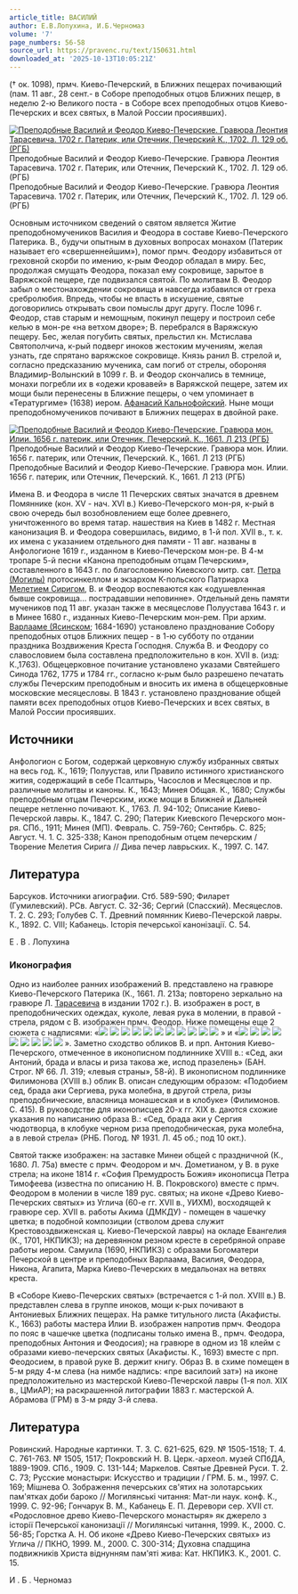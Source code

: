 ```yaml
---
article_title: ВАСИЛИЙ
author: Е.В.Лопухина, И.Б.Черномаз
volume: '7'
page_numbers: 56-58
source_url: https://pravenc.ru/text/150631.html
downloaded_at: '2025-10-13T10:05:21Z'
---
```


(† ок. 1098), прмч. Киево-Печерский, в Ближних пещерах почивающий (пам. 11 авг., 28 сент.- в Соборе преподобных отцов Ближних пещер, в неделю 2-ю Великого поста - в Соборе всех преподобных отцов Киево-Печерских и всех святых, в Малой России просиявших).

[![Преподобные Василий и Феодор Киево-Печерские. Гравюра Леонтия Тарасевича. 1702 г. Патерик, или Отечник, Печерский К., 1702. Л. 129 об. (РГБ)](https://pravenc.ru/data/240/458/1234/1i200.jpg "Кликните для увеличения картинки")](https://pravenc.ru/data/240/458/1234/1i400.jpg)Преподобные Василий и Феодор Киево-Печерские. Гравюра Леонтия Тарасевича. 1702 г. Патерик, или Отечник, Печерский К., 1702. Л. 129 об. (РГБ)  
Преподобные Василий и Феодор Киево-Печерские. Гравюра Леонтия Тарасевича. 1702 г. Патерик, или Отечник, Печерский К., 1702. Л. 129 об. (РГБ)

Основным источником сведений о святом является Житие преподобномучеников Василия и Феодора в составе Киево-Печерского Патерика. В., будучи опытным в духовных вопросах монахом (Патерик называет его «свершеннейшим»), помог прмч. Феодору избавиться от греховной скорби по имению, к-рым Феодор обладал в миру. Бес, продолжая смущать Феодора, показал ему сокровище, зарытое в Варяжской пещере, где подвизался святой. По молитвам В. Феодор забыл о местонахождении сокровища и навсегда избавился от греха сребролюбия. Впредь, чтобы не впасть в искушение, святые договорились открывать свои помыслы друг другу. После 1096 г. Феодор, став старым и немощным, покинул пещеру и построил себе келью в мон-ре «на ветхом дворе»; В. перебрался в Варяжскую пещеру. Бес, желая погубить святых, прельстил кн. Мстислава Святополчича, к-рый подверг иноков жестоким мучениям, желая узнать, где спрятано варяжское сокровище. Князь ранил В. стрелой и, согласно предсказанию мученика, сам погиб от стрелы, обороняя Владимир-Волынский в 1099 г. В. и Феодор скончались в темнице, монахи погребли их в «одежи кровавей» в Варяжской пещере, затем их мощи были перенесены в Ближние пещеры, о чем упоминает в «Тератургиме» (1638) иером. [Афанасий Кальнофойский](<https://pravenc.ru/text/Афанасий Кальнофойский.html>). Ныне мощи преподобномучеников почивают в Ближних пещерах в двойной раке.

[![Преподобные Василий и Феодор Киево-Печерские. Гравюра мон. Илии. 1656 г. патерик, или Отечник, Печерский. К., 1661. Л 213 (РГБ)](https://pravenc.ru/data/494/458/1234/1i200.jpg "Кликните для увеличения картинки")](https://pravenc.ru/data/494/458/1234/1i400.jpg)Преподобные Василий и Феодор Киево-Печерские. Гравюра мон. Илии. 1656 г. патерик, или Отечник, Печерский. К., 1661. Л 213 (РГБ)  
Преподобные Василий и Феодор Киево-Печерские. Гравюра мон. Илии. 1656 г. патерик, или Отечник, Печерский. К., 1661. Л 213 (РГБ)

Имена В. и Феодора в числе 11 Печерских святых значатся в древнем Помяннике (кон. XV - нач. XVI в.) Киево-Печерского мон-ря, к-рый в свою очередь был возобновлением еще более древнего, уничтоженного во время татар. нашествия на Киев в 1482 г. Местная канонизация В. и Феодора совершилась, видимо, в 1-й пол. XVII в., т. к. их имена с указанием отдельного дня памяти - 11 авг. названы в Анфологионе 1619 г., изданном в Киево-Печерском мон-ре. В 4-м тропаре 5-й песни «Канона преподобным отцам Печерским», составленного в 1643 г. по благословению Киевского митр. свт. [Петра (Могилы)](https://pravenc.ru/text/Петр.html) протосинкеллом и экзархом К-польского Патриарха [Мелетием Сиригом](<https://pravenc.ru/text/Мелетием Сиригом.html>), В. и Феодор воспеваются как «одушевленная бывше сокровища... пострадавшии неповинне». Отдельный день памяти мучеников под 11 авг. указан также в месяцеслове Полуустава 1643 г. и в Минее 1680 г., изданных Киево-Печерским мон-рем. При архим. [Варлааме (Ясинском](https://pravenc.ru/text/ВАРЛААМ.html); 1684-1690) установлено празднование Собору преподобных отцов Ближних пещер - в 1-ю субботу по отдании праздника Воздвижения Креста Господня. Служба В. и Феодору со славословием была составлена предположительно в кон. XVII в. (изд: К.,1763). Общецерковное почитание установлено указами Святейшего Синода 1762, 1775 и 1784 гг., согласно к-рым было разрешено печатать службы Печерским преподобным и вносить их имена в общецерковные московские месяцесловы. В 1843 г. установлено празднование общей памяти всех преподобных отцов Киево-Печерских и всех святых, в Малой России просиявших.

## Источники

Анфологион с Богом, содержай церковную службу избранных святых на весь год. К., 1619; Полуустав, или Правило истинного христианского жития, содержащий в себе Псалтырь, Часослов и Месяцеслов и пр. различные молитвы и каноны. К., 1643; Минея Общая. К., 1680; Службы преподобным отцам Печерским, ихже мощи в Ближней и Дальней пещере нетленно почивают. К., 1763. Л. 94-102; Описание Киево-Печерской лавры. К., 1847. С. 290; Патерик Киевского Печерского мон-ря. СПб., 1911; Минея (МП). Февраль. С. 759-760; Сентябрь. С. 825; Август. Ч. 1. С. 325-338; Канон преподобным отцем печерским / Творение Мелетия Сирига // Дива печер лаврьских. К., 1997. С. 147.

## Литература

Барсуков. Источники агиографии. Стб. 589-590; Филарет (Гумилевский). РСв. Август. С. 32-36; Сергий (Спасский). Месяцеслов. Т. 2. С. 293; Голубев С. Т. Древний помянник Киево-Печерской лавры. К., 1892. С. VIII; Кабанець. Iсторiя печерськоï канонiзацiï. С. 54.

Е .  В .  Лопухина 

### Иконография

Одно из наиболее ранних изображений В. представлено на гравюре Киево-Печерского Патерика (К., 1661. Л. 213а; повторено зеркально на гравюре Л. [Тарасевича](https://pravenc.ru/text/Тарасевича.html) в издании 1702 г.). В. изображен в рост, в преподобнических одеждах, куколе, левая рука в молении, в правой - стрела, рядом с В. изображен прмч. Феодор. Ниже помещены еще 2 сюжета с надписями: «![](<https://pravenc.ru/char/26526/xffxe2xe8 /image.png>) ![](<https://pravenc.ru/char/26526/xe5xeexe4xeexf0xf3 /image.png>) ![](<https://pravenc.ru/char/26526/ xf1xeexeaxf0xeexe2xe8xf9xe5 /image.png>) ![](<https://pravenc.ru/char/26526/ xe1/image.png>) ![](https://pravenc.ru/char/26528/xfdxf1/image.png) ![](<https://pravenc.ru/char/26526/ /image.png>) ![](<https://pravenc.ru/char/26526/ xe2xfa /image.png>) ![](<https://pravenc.ru/char/26526/ xeexe1xf0xe0xe7xe5 /image.png>) ![](<https://pravenc.ru/char/26526/ xe0/image.png>) ![](https://pravenc.ru/char/26528/xe3xe37/image.png) ![](https://pravenc.ru/char/26526/xebxe0/image.png) » и «![](https://pravenc.ru/char/26528/xfdxf1/image.png) ![](<https://pravenc.ru/char/26526/ /image.png>) ![](<https://pravenc.ru/char/26526/ xe2xeexeexe1xf0xe0xe7/image.png>) ![](<https://pravenc.ru/char/26526/ /image.png>) ![](<https://pravenc.ru/char/26526/ xe2xe0xf1xe8xebxe8xff /image.png>) ![](<https://pravenc.ru/char/26526/xeaxebxe5xe2xe5xf2xe0 /image.png>) ![](<https://pravenc.ru/char/26526/xe5xeexe4xeexf0xe0 /image.png>) ![](<https://pravenc.ru/char/26526/ xeaxfa /image.png>) ![](<https://pravenc.ru/char/26526/ xeaxedxe7xfe/image.png>) ». Заметно сходство обликов В. и прп. Антония Киево-Печерского, отмеченное в иконописном подлиннике XVIII в.: «Сед, аки Антоний, брада и власы и риза такова же, испод празелень» (БАН. Строг. № 66. Л. 319; «левыя страны», 58-й). В иконописном подлиннике Филимонова (XVIII в.) облик В. описан следующим образом: «Подобием сед, брада аки Сергиева, рука молебна, в другой стрела, ризы преподобнические, власяница монашеская и в клобуке» (Филимонов. С. 415). В руководстве для иконописцев 20-х гг. XIX в. даются схожие указания по написанию образа В.: «Сед, брада аки у Сергия чюдотворца, в клобуке черном риза преподобническая, рука молебна, а в левой стрела» (РНБ. Погод. № 1931. Л. 45 об.; под 10 окт.).

Святой также изображен: на заставке Минеи общей с праздничной (К., 1680. Л. 75а) вместе с прмч. Феодором и мч. Дометианом, у В. в руке стрела; на иконе 1814 г. «София Премудрость Божия» иконописца Петра Тимофеева (известна по описанию Н. В. Покровского) вместе с прмч. Феодором в молении в числе 189 рус. святых; на иконе «Древо Киево-Печерских святых» из Углича (60-е гг. XVII в., УИХМ), восходящей к гравюре сер. XVII в. работы Акима (ДМКДУ) - помещен в чашечку цветка; в подобной композиции (стволом древа служит Крестовоздвиженская ц. Киево-Печерской лавры) на окладе Евангелия (К., 1701, НКПИКЗ); на деревянном резном кресте в серебряной оправе работы иером. Самуила (1690, НКПИКЗ) с образами Богоматери Печерской в центре и преподобных Варлаама, Василия, Феодора, Никона, Агапита, Марка Киево-Печерских в медальонах на ветвях креста.

В «Соборе Киево-Печерских святых» (встречается с 1-й пол. XVIII в.) В. представлен слева в группе иноков, мощи к-рых почивают в Антониевых Ближних пещерах. На рамке титульного листа (Акафисты. К., 1663) работы мастера Илии В. изображен напротив прмч. Феодора по пояс в чашечке цветка (подписаны только имена В., прмч. Феодора, преподобных Антония и Феодосия); на гравюре в одном из 18 клейм с образами киево-печерских святых (Акафисты. К., 1693) вместе с прп. Феодосием, в правой руке В. держит книгу. Образ В. в схиме помещен в 5-м ряду 4-м слева (на нимбе надпись: «пре василоий зат») на иконе предположительно из мастерской Киево-Печерской лавры (1-я пол. XIX в., ЦМиАР); на раскрашенной литографии 1883 г. мастерской А. Абрамова (ГРМ) в 3-м ряду 3-й слева.

## Литература

Ровинский. Народные картинки. Т. 3. С. 621-625, 629. № 1505-1518; Т. 4. С. 761-763. № 1505, 1517; Покровский Н. В. Церк.-археол. музей СПбДА, 1889-1909. СПб., 1909. С. 131-144; Маркелов. Святые Древней Руси. Т. 2. С. 73; Русские монастыри: Искусство и традиции / ГРМ. Б. м., 1997. С. 169; Мiшнева О. Зображення печерських св'ятих на золотарських пам'ятках доби бароко // Могилянськi читання: Мат-ли наук. конф. К., 1999. С. 92-96; Гончарук В. М., Кабанець Е. П. Деревори сер. XVII ст. «Родословное древо Киево-Печерского монастыря» як джерело з iсторiï Печерськоï канонизацiï // Могилянськi читання, 1999. К., 2000. С. 56-85; Горстка А. Н. Об иконе «Древо Киево-Печерских святых» из Углича // ПКНО, 1999. М., 2000. С. 300-314; Духовна спадщина подвижникiв Христа вiднунням пам'ятi жива: Кат. НКПИКЗ. К., 2001. С. 15.

И .  Б .  Черномаз
